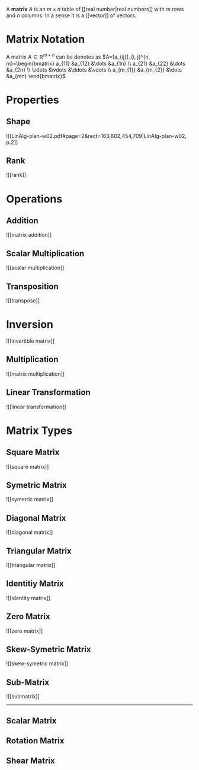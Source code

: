 
A **matrix** $A$ is an $m\times n$ table of [[real number|real numbers]] with $m$ rows and $n$ columns. In a sense it is a [[vector]] of vectors.


# Matrix Notation

A matrix $A\in\mathbb R^{m\times n}$ can be denotes as $A=[a_{ij}]_{i, j}^{n, m}=\begin{bmatrix} a_{11} &a_{12} &\dots &a_{1n} \\ a_{21} &a_{22} &\dots &a_{2n} \\ \vdots &\vdots &\ddots &\vdots \\ a_{m_{1}} &a_{m_{2}} &\dots &a_{mn} \end{bmatrix}$

# Properties

## Shape
![[LinAlg-plan-w02.pdf#page=2&rect=163,602,454,709|LinAlg-plan-w02, p.2]]


## Rank
![[rank]]


# Operations

## Addition
![[matrix addition]]

## Scalar Multiplication
![[scalar multiplication]]

## Transposition
![[transpose]]

# Inversion
![[invertible matrix]]

## Multiplication
![[matrix multiplication]]

## Linear Transformation
![[linear transformation]]



# Matrix Types

## Square Matrix
![[square matrix]]

## Symetric Matrix
![[symetric matrix]]

## Diagonal Matrix
![[diagonal matrix]]

## Triangular Matrix
![[triangular matrix]]

## Identitiy Matrix
![[identity matrix]]

## Zero Matrix
![[zero matrix]]

## Skew-Symetric Matrix
![[skew-symetric matrix]]

## Sub-Matrix
![[submatrix]]




___


## Scalar Matrix

## Rotation Matrix

## Shear Matrix



